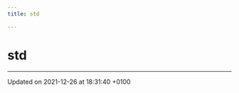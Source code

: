 ```yaml
---
title: std

---
```


# std








-------------------------------

Updated on 2021-12-26 at 18:31:40 +0100